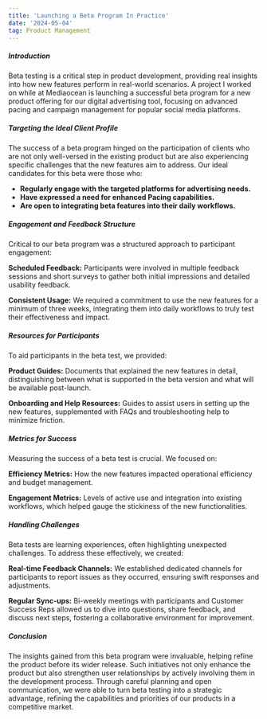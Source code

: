 ```yaml
---
title: 'Launching a Beta Program In Practice'
date: '2024-05-04'
tag: Product Management
---
```


##### Introduction

Beta testing is a critical step in product development, providing real insights into how new features perform in real-world scenarios. A project I worked on while at Mediaocean is launching a successful beta program for a new product offering for our digital advertising tool, focusing on advanced pacing and campaign management for popular social media platforms.

##### Targeting the Ideal Client Profile

The success of a beta program hinged on the participation of clients who are not only well-versed in the existing product but are also experiencing specific challenges that the new features aim to address. Our ideal candidates for this beta were those who:

- **Regularly engage with the targeted platforms for advertising needs.**
- **Have expressed a need for enhanced Pacing capabilities.**
- **Are open to integrating beta features into their daily workflows.**

##### Engagement and Feedback Structure

Critical to our beta program was a structured approach to participant engagement:

__Scheduled Feedback:__ Participants were involved in multiple feedback sessions and short surveys to gather both initial impressions and detailed usability feedback.

__Consistent Usage:__ We required a commitment to use the new features for a minimum of three weeks, integrating them into daily workflows to truly test their effectiveness and impact.

##### Resources for Participants

To aid participants in the beta test, we provided:

__Product Guides:__ Documents that explained the new features in detail, distinguishing between what is supported in the beta version and what will be available post-launch.

__Onboarding and Help Resources:__ Guides to assist users in setting up the new features, supplemented with FAQs and troubleshooting help to minimize friction.

##### Metrics for Success

Measuring the success of a beta test is crucial. We focused on:

__Efficiency Metrics:__ How the new features impacted operational efficiency and budget management.

__Engagement Metrics:__ Levels of active use and integration into existing workflows, which helped gauge the stickiness of the new functionalities.

##### Handling Challenges

Beta tests are learning experiences, often highlighting unexpected challenges. To address these effectively, we created:

__Real-time Feedback Channels:__ We established dedicated channels for participants to report issues as they occurred, ensuring swift responses and adjustments.

__Regular Sync-ups:__ Bi-weekly meetings with participants and Customer Success Reps allowed us to dive into questions, share feedback, and discuss next steps, fostering a collaborative environment for improvement.

##### Conclusion

The insights gained from this beta program were invaluable, helping refine the product before its wider release. Such initiatives not only enhance the product but also strengthen user relationships by actively involving them in the development process. Through careful planning and open communication, we were able to turn beta testing into a strategic advantage, refining the capabilities and priorities of our products in a competitive market.
